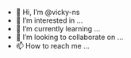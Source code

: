 - 👋 Hi, I’m @vicky-ns
- 👀 I’m interested in ...
- 🌱 I’m currently learning ...
- 💞️ I’m looking to collaborate on ...
- 📫 How to reach me ...

<!---
vicky-ns/vicky-ns is a ✨ special ✨ repository because its `README.md` (this file) appears on your GitHub profile.
You can click the Preview link to take a look at your changes.
--->
